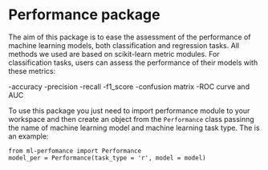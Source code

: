 # Performance package

The aim of this package is to ease the assessment of the performance of machine learning models, both classification and regression tasks. All methods we used are based on scikit-learn metric modules. For classification tasks, users can assess the performance of their models with these metrics:

 -accuracy
 -precision
 -recall
 -f1_score
 -confusion matrix
 -ROC curve and AUC
 
To use this package you just need to import performance module to your workspace and then create an object from the `Performance` class passinng the name of machine learning model and machine learning task type. The is an example:

```
from ml-perfomance import Performance
model_per = Performance(task_type = 'r', model = model)

```
